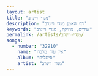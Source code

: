 ```yaml
---
layout: artist
title: "מנדי ויינרב"
description: "דף האמן מנדי ויינרב"
keywords: "שירים, מוזיקה, מנדי ויינרב"
permalink: /artists/מנדי-ויינרב/
songs:
  - number: "32910"
    name: "אין עוד מלבדו"
    album: "סינגלים"
    artist: "מנדי ויינרב"
---
```

